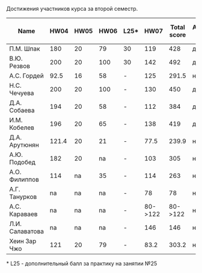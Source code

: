 Достижения участников курса за второй семестр.

| Name            | HW04  | HW05 | HW06 | L25* | HW07    | Total score | Автозачет (балл) | Допуск к зачету | Зачет (балл) |
| --------------- | ----- | ---- | ---- | ---- | ------- | ----------- | ---------------- | --------------- | ------------ |
| П.М. Шпак       | 180   | 20   | 79   | 30   | 119     | 428         | да (9)           | да              | да (9)       |
| В.Ю. Резвов     | 200   | 20   | 100  | 30   | 142     | 492         | да (10)          | да              | да (10)      |
| А.С. Гордей     | 92.5  | 16   | 58   | -    | 125     | 291.5       | нет              | да              | да (8)       |
| Н.С. Чечуева    | 200   | 20   | 100  | -    | 130     | 450         | да (9)           | да              | да (9)       |
| Д.А. Собаева    | 194   | 20   | 58   | -    | 112     | 384         | да (7)           | да              | да (7)       |
| И.М. Кобелев    | 196   | 20   | 65   | -    | 138     | 419         | да (8)           | да              | да (8)       |
| Д.А. Арутюнян   | 121.4 | 20   | 21   | -    | 77.5    | 239.9       | нет              | да              | 26.05.2020   |
| А.Ю. Подобед    | 182   | 20   | na   | -    | 103     | 305         | нет              | да              | да (7)       |
| А.О. Филиппов   | 114   | na   | 35   | -    | 114     | 263         | нет              | да              | да (8)       |
| А.Г. Танурков   | na    | na   | na   | -    | 78      | 78          | нет              | нет             |              |
| А.С. Караваев   | na    | na   | na   | -    | 80->122 | 80->122     | нет              | нет->да         | 26.05.2020   |
| Л.И. Салаватова | na    | na   | na   | -    | 146     | 146         | нет              | да              | 26.05.2020   |
| Хеин Зар Чжо    | 121   | 20   | 79   | -    | 83.2    | 303.2       | нет              | да              | 27.05.2020   |

\* L25 - дополнительный балл за практику на занятии №25


